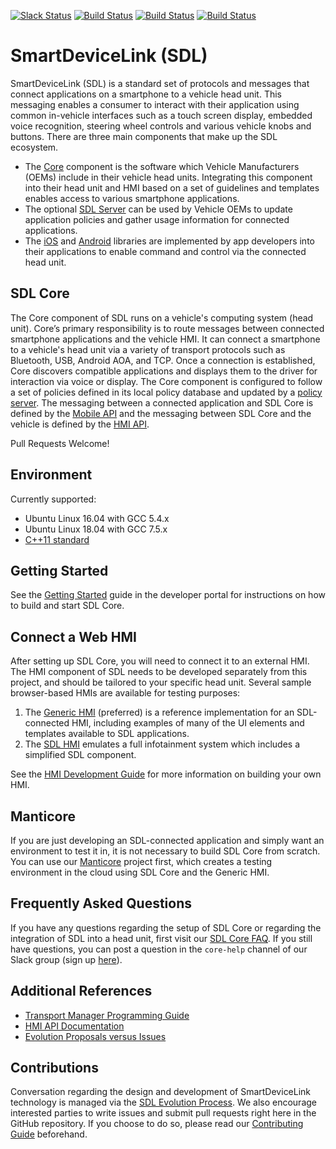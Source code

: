 [![Slack Status](http://sdlslack.herokuapp.com/badge.svg)](http://slack.smartdevicelink.com)
[![Build Status](https://opensdl-jenkins.prjdmz.luxoft.com/job/develop_weekly_coverage/badge/icon?subject=UT%20coverage%20build)](https://opensdl-jenkins.prjdmz.luxoft.com/job/develop_weekly_coverage/)
[![Build Status](https://opensdl-jenkins.prjdmz.luxoft.com/view/Smokes/job/Develop_TCP_ATF_Smoke_P/badge/icon?subject=Smoke%20tests)](https://opensdl-jenkins.prjdmz.luxoft.com/view/Smokes/job/Develop_TCP_ATF_Smoke_P/)
[![Build Status](https://opensdl-jenkins.prjdmz.luxoft.com/job/Develop_SDL_Checkstyle/badge/icon?subject=Coding%20style)](https://opensdl-jenkins.prjdmz.luxoft.com/job/Develop_SDL_Checkstyle/)

# SmartDeviceLink (SDL)

SmartDeviceLink (SDL) is a standard set of protocols and messages that connect applications on a smartphone to a vehicle head unit. This messaging enables a consumer to interact with their application using common in-vehicle interfaces such as a touch screen display, embedded voice recognition, steering wheel controls and various vehicle knobs and buttons. There are three main components that make up the SDL ecosystem.

  * The [Core](https://github.com/smartdevicelink/sdl_core) component is the software which Vehicle Manufacturers (OEMs) include in their vehicle head units. Integrating this component into their head unit and HMI based on a set of guidelines and templates enables access to various smartphone applications.
  * The optional [SDL Server](https://github.com/smartdevicelink/sdl_server) can be used by Vehicle OEMs to update application policies and gather usage information for connected applications.
  * The [iOS](https://github.com/smartdevicelink/sdl_ios) and [Android](https://github.com/smartdevicelink/sdl_android) libraries are implemented by app developers into their applications to enable command and control via the connected head unit.

## SDL Core

The Core component of SDL runs on a vehicle's computing system (head unit). Core’s primary responsibility is to route messages between connected smartphone applications and the vehicle HMI. It can connect a smartphone to a vehicle's head unit via a variety of transport protocols such as Bluetooth, USB, Android AOA, and TCP. Once a connection is established, Core discovers compatible applications and displays them to the driver for interaction via voice or display. The Core component is configured to follow a set of policies defined in its local policy database and updated by a [policy server](https://www.github.com/smartdevicelink/sdl_server). The messaging between a connected application and SDL Core is defined by the [Mobile API](https://github.com/smartdevicelink/rpc_spec/blob/master/MOBILE_API.xml) and the messaging between SDL Core and the vehicle is defined by the [HMI API](https://github.com/smartdevicelink/sdl_core/blob/master/src/components/interfaces/HMI_API.xml).

Pull Requests Welcome!

## Environment
Currently supported:
* Ubuntu Linux 16.04 with GCC 5.4.x
* Ubuntu Linux 18.04 with GCC 7.5.x
* [C++11 standard](https://github.com/smartdevicelink/sdl_evolution/issues/132)

## Getting Started
See the [Getting Started](https://smartdevicelink.com/en/guides/core/getting-started/install-and-run/) guide in the developer portal for instructions on how to build and start SDL Core.

## Connect a Web HMI
After setting up SDL Core, you will need to connect it to an external HMI. The HMI component of SDL needs to be developed separately from this project, and should be tailored to your specific head unit. Several sample browser-based HMIs are available for testing purposes:

  1. The [Generic HMI](https://github.com/smartdevicelink/generic_hmi) (preferred) is a reference implementation for an SDL-connected HMI, including examples of many of the UI elements and templates available to SDL applications.
  2. The [SDL HMI](https://github.com/smartdevicelink/sdl_hmi) emulates a full infotainment system which includes a simplified SDL component.

See the [HMI Development Guide](https://smartdevicelink.com/en/guides/core/integrating-your-hmi/sdl-core-and-hmi-communication/) for more information on building your own HMI.

## Manticore
If you are just developing an SDL-connected application and simply want an environment to test it in, it is not necessary to build SDL Core from scratch. You can use our [Manticore](https://smartdevicelink.com/resources/manticore/) project first, which creates a testing environment in the cloud using SDL Core and the Generic HMI.

## Frequently Asked Questions

If you have any questions regarding the setup of SDL Core or regarding the integration of SDL into a head unit, first visit our [SDL Core FAQ](https://smartdevicelink.com/en/guides/core/faq/). If you still have questions, you can post a question in the `core-help` channel of our Slack group (sign up [here](http://slack.smartdevicelink.com/)).

## Additional References

  * [Transport Manager Programming Guide](https://smartdevicelink.com/en/guides/core/transport-manager-programming/)
  * [HMI API Documentation](https://smartdevicelink.com/en/docs/hmi/master/overview/)
  * [Evolution Proposals versus Issues](https://github.com/smartdevicelink/sdl_evolution/blob/master/proposals_versus_issues.md)

## Contributions

Conversation regarding the design and development of SmartDeviceLink technology is managed via the [SDL Evolution Process](https://github.com/smartdevicelink/sdl_evolution/blob/master/process.md). We also encourage interested parties to write issues and submit pull requests right here in the GitHub repository. If you choose to do so, please read our [Contributing Guide](https://github.com/smartdevicelink/sdl_core/blob/master/.github/CONTRIBUTING.md) beforehand.
